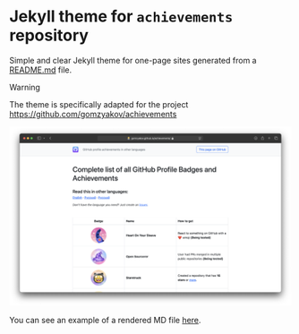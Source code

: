 # Jekyll theme for `achievements` repository

Simple and clear Jekyll theme for one-page sites generated from a [README.md](https://github.com/github-profile-achievements/jekyll-theme/blob/main/README.md) file.

> [!WARNING]  
> The theme is specifically adapted for the project https://github.com/gomzyakov/achievements

<img src="achievements.png" alt="Jekyll theme for achievements repository" width="700">

You can see an example of a rendered MD file [here](https://gomzyakov.github.io/achievements/).
